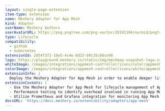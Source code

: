 ```yaml
---
layout: single-page-extension
item-type: extension
name: Meshery Adapter for App Mesh
kind: Adapter
userName: Meshery Authors
userAvatarURL: https://png.pngtree.com/png-vector/20191104/ourmid/pngtree-businessman-avatar-cartoon-style-png-image_1953664.jpg
type: Lifecycle
compatibility: 
  - github
  - kubernetes
extensionId: 2d54f372-10e5-4c4e-8d23-b9c35c68ce98
logo: https://playground.meshery.io/static/img/meshmap-snapshot-logo.svg
whiteImage: /images/integrations/appmesh-controller/icons/color/appmesh-controller-color.svg
colorImage: /images/integrations/appmesh-controller/icons/white/appmesh-controller-white.svg
extensionInfo: |
  Deploy the Meshery Adapter for App Mesh in order to enable deeper lifecycle management of App Mesh.
extensionCaveats: |
  - Use the Meshery Adapter for App Mesh for lifecycle management of App Mesh and sample applications.
  - Performance testing to identify overhead involved in running App Mesh and various configurations.
  - Utilize Prometheus and Grafana integration for monitoring App Mesh's performance.
docsURL: 'https://docs.meshery.io/extensibility/adapters/app-mesh'
---
```


